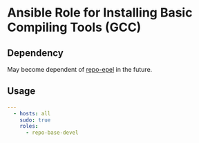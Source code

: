 # Ansible Role for Installing Basic Compiling Tools (GCC)

## Dependency

May become dependent of [repo-epel](https://github.com/dragoscirjan/ansible-role-repo-epel) in the future.

## Usage

```yaml
---
  - hosts: all
    sudo: true
    roles:
      - repo-base-devel
```
